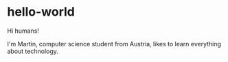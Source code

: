 # hello-world

Hi humans!

I'm Martin, computer science student from Austria, likes to learn everything about technology.

